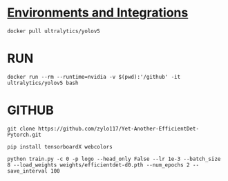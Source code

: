 # [Environments and Integrations](https://github.com/ultralytics/yolov5)
```
docker pull ultralytics/yolov5
```
# RUN
```
docker run --rm --runtime=nvidia -v $(pwd):'/github' -it ultralytics/yolov5 bash
```

# GITHUB

```
git clone https://github.com/zylo117/Yet-Another-EfficientDet-Pytorch.git
```


```
pip install tensorboardX webcolors
```

```
python train.py -c 0 -p logo --head_only False --lr 1e-3 --batch_size 8 --load_weights weights/efficientdet-d0.pth --num_epochs 2 --save_interval 100
```